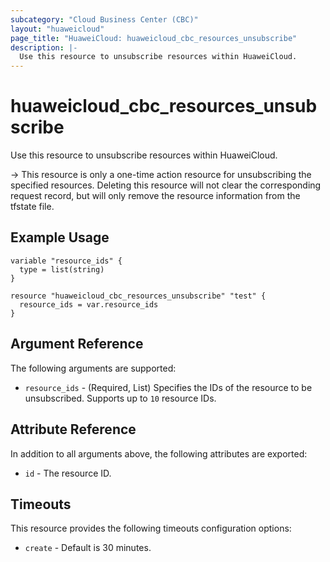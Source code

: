 ```yaml
---
subcategory: "Cloud Business Center (CBC)"
layout: "huaweicloud"
page_title: "HuaweiCloud: huaweicloud_cbc_resources_unsubscribe"
description: |-
  Use this resource to unsubscribe resources within HuaweiCloud.
---
```


# huaweicloud_cbc_resources_unsubscribe

Use this resource to unsubscribe resources within HuaweiCloud.

-> This resource is only a one-time action resource for unsubscribing the specified resources. Deleting this resource
   will not clear the corresponding request record, but will only remove the resource information from the tfstate file.

## Example Usage

```hcl
variable "resource_ids" {
  type = list(string)
}

resource "huaweicloud_cbc_resources_unsubscribe" "test" {
  resource_ids = var.resource_ids
}
```

## Argument Reference

The following arguments are supported:

* `resource_ids` - (Required, List) Specifies the IDs of the resource to be unsubscribed.
  Supports up to `10` resource IDs.

## Attribute Reference

In addition to all arguments above, the following attributes are exported:

* `id` - The resource ID.

## Timeouts

This resource provides the following timeouts configuration options:

* `create` - Default is 30 minutes.
